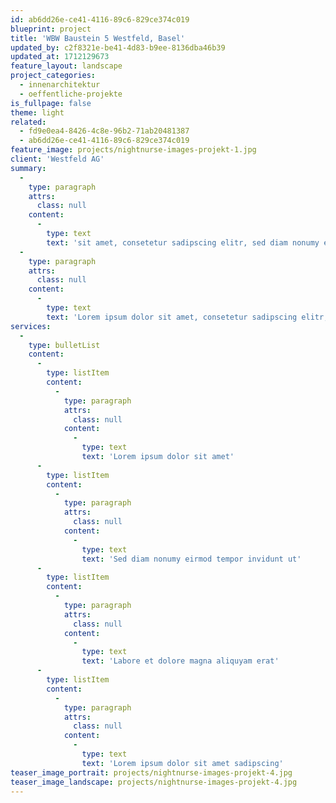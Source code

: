 ```yaml
---
id: ab6dd26e-ce41-4116-89c6-829ce374c019
blueprint: project
title: 'WBW Baustein 5 Westfeld, Basel'
updated_by: c2f8321e-be41-4d83-b9ee-8136dba46b39
updated_at: 1712129673
feature_layout: landscape
project_categories:
  - innenarchitektur
  - oeffentliche-projekte
is_fullpage: false
theme: light
related:
  - fd9e0ea4-8426-4c8e-96b2-71ab20481387
  - ab6dd26e-ce41-4116-89c6-829ce374c019
feature_image: projects/nightnurse-images-projekt-1.jpg
client: 'Westfeld AG'
summary:
  -
    type: paragraph
    attrs:
      class: null
    content:
      -
        type: text
        text: 'sit amet, consetetur sadipscing elitr, sed diam nonumy eirmod tempor invidunt ut labore et dolore magna aliquyam erat, sed diam voluptua lorem ipsum atuem.'
  -
    type: paragraph
    attrs:
      class: null
    content:
      -
        type: text
        text: 'Lorem ipsum dolor sit amet, consetetur sadipscing elitr, sed diam nonumy eirmod tempor invidunt ut labore et dolore magna aliquyam erat, sed diam voluptua lorem ipsum atuem.'
services:
  -
    type: bulletList
    content:
      -
        type: listItem
        content:
          -
            type: paragraph
            attrs:
              class: null
            content:
              -
                type: text
                text: 'Lorem ipsum dolor sit amet'
      -
        type: listItem
        content:
          -
            type: paragraph
            attrs:
              class: null
            content:
              -
                type: text
                text: 'Sed diam nonumy eirmod tempor invidunt ut'
      -
        type: listItem
        content:
          -
            type: paragraph
            attrs:
              class: null
            content:
              -
                type: text
                text: 'Labore et dolore magna aliquyam erat'
      -
        type: listItem
        content:
          -
            type: paragraph
            attrs:
              class: null
            content:
              -
                type: text
                text: 'Lorem ipsum dolor sit amet sadipscing'
teaser_image_portrait: projects/nightnurse-images-projekt-4.jpg
teaser_image_landscape: projects/nightnurse-images-projekt-4.jpg
---
```

